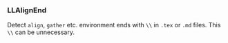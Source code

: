 <!-- markdownlint-disable MD041 -->
<!-- detect `align` environment ends with `\\` -->

### LLAlignEnd

Detect `align`, `gather` etc. environment ends with `\\` in `.tex` or `.md` files.
This `\\` can be unnecessary.
